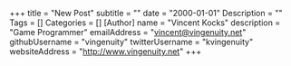 +++
title = "New Post"
subtitle = ""
date = "2000-01-01"
Description = ""
Tags = []
Categories = []
[Author]
    name = "Vincent Kocks"
    description = "Game Programmer"
    emailAddress = "vincent@vingenuity.net"
    githubUsername = "vingenuity"
    twitterUsername = "kvingenuity"
    websiteAddress = "http://www.vingenuity.net"
+++